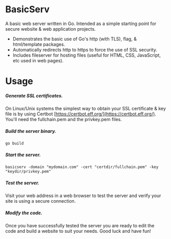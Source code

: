 # BasicServ
A basic web server written in Go. Intended as a simple starting point for secure website & web application projects.
* Demonstrates the basic use of Go's http (with TLS), flag, & html/template packages.
* Automatically redirects http to https to force the use of SSL security.
* Includes fileserver for hosting files (useful for HTML, CSS, JavaScript, etc used in web pages).

# Usage

##### Generate SSL certificates.
On Linux/Unix systems the simplest way to obtain your SSL certificate & key file is by using Certbot
[https://certbot.eff.org/](https://certbot.eff.org/). You'll need the fullchain.pem and the privkey.pem files.

##### Build the server binary.
```
go build
```

##### Start the server.
```
basicserv -domain "mydomain.com" -cert "certdir/fullchain.pem" -key "keydir/privkey.pem"
```

##### Test the server.
Visit your web address in a web browser to test the server and verify your site is using a secure connection.

##### Modify the code.
Once you have successfully tested the server you are ready to edit the code and build a website to suit your needs. Good luck and have fun!
